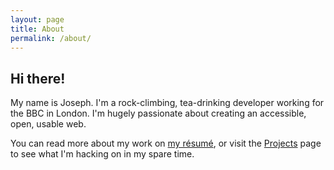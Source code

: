 ```yaml
---
layout: page
title: About
permalink: /about/
---
```


## Hi there!

My name is Joseph. I'm a rock-climbing, tea-drinking developer working for the BBC in London. I'm hugely passionate about creating an accessible, open, usable web.

You can read more about my work on [my résumé](https://resume.wildlyinaccurate.com/), or visit the [Projects](/projects) page to see what I'm hacking on in my spare time.
